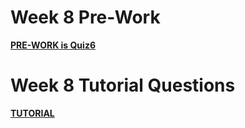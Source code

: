 Week 8 Pre-Work
=========================

**[PRE-WORK is Quiz6](../../quizzes/quiz6/README.md)**

Week 8 Tutorial Questions
=========================

**[TUTORIAL](./TUTORIAL.md)**



